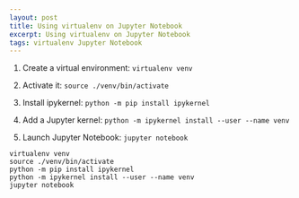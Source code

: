 ```yaml
---
layout: post
title: Using virtualenv on Jupyter Notebook
excerpt: Using virtualenv on Jupyter Notebook
tags: virtualenv Jupyter Notebook
---
```




1. Create a virtual environment: `virtualenv venv`

2. Activate it: `source ./venv/bin/activate`

3. Install ipykernel: `python -m pip install ipykernel`
    
4. Add a Jupyter kernel: `python -m ipykernel install --user --name venv`
    
5. Launch Jupyter Notebook: `jupyter notebook`

```
virtualenv venv
source ./venv/bin/activate
python -m pip install ipykernel
python -m ipykernel install --user --name venv
jupyter notebook

```